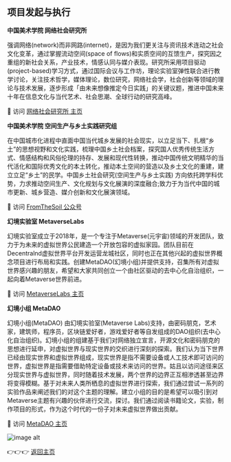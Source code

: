 
## 项目发起与执行

**中国美术学院 网络社会研究所**

强调网络(network)而非网路(internet)，是因为我们更关注与资讯技术连动之社会文化变革，通过掌握流动空间(space of flows)和实质空间的互馈生产，探究因之重组的新社会关系，产业技术，情感认同与媒介表现。研究所采用项目驱动(project-based)学习方式，通过国际会议与工作坊，理论实验室弹性联合进行教学讨论，关注技术哲学，媒体理论，数位研究，网络社会学，社会创新等领域的理论与技术发展，逐步形成「由未来想像推定今日实践」的关键议题，推进中国未来十年在信息文化与当代艺术、社会思潮、全球行动的研究高峰。

🏃‍ 访问 [网络社会研究所 主页](https://www.caa-ins.org/)

**中国美术学院 空间生产与乡土实践研究组**

在中国城市化进程中直面中国当代城乡发展的社会现实，以立足当下、扎根“乡土”的思想视野和文化实践，梳理中国乡土社会档案，探究国人优秀传统生活方式、情感结构和风俗伦理的持存、发展和现代性转换，推动中国传统文明精华的当代活化和国际优秀文化的本土转化，推动本土空间的营造以及乡土文化的重建，建立立足“乡土”的民学。中国乡土社会研究(空间生产与乡土实践) 方向依托跨学科优势，力求推动空间生产、文化规划与文化展演的深度融合;致力于为当代中国的城市更新、城乡营造、媒介创新和文化展演领域。

🏃‍ 访问 [FromTheSoil 公众号](https://mp.weixin.qq.com/mp/profile_ext?action=home&__biz=MzUyNDgyNDQ3MA==&scene=124#wechat_redirect)

**幻境实验室 MetaverseLabs**

幻境实验室成立于2018年，是一个专注于Metaverse(元宇宙)领域的开发团队，致力于为未来的虚拟世界公民建造一个开放包容的虚拟家园。团队目前在Decentralnd虚拟世界平台开发运营龙城社区，同时也正在其他兴起的虚拟世界概念项目进行布局和实践。创建MetaDAO(幻境小组)并提供支持，召集所有对虚拟世界感兴趣的朋友，希望和大家共同创立一个由社区驱动的去中心化自治组织，一起向着Metaverse世界前进。

🏃‍ 访问 [MetaverseLabs 主页](metaverselabs.com)

**幻境小组 MetaDAO**

幻境小组(MetaDAO) 由幻境实验室(Metaverse Labs)支持，由密码朋克，艺术家，建筑师，程序员，区块链爱好者，游戏爱好者等自发组成的DAO组织(去中心化自治组织)。幻境小组的组建基于我们对网络独立宣言，开源文化和密码朋克的思想进行延申，对虚拟世界与现实世界的交织进行深刻的探索。我们认为当下世界已经由现实世界和虚拟世界组成，现实世界是指不需要设备或人工技术即可访问的世界，虚拟世界是指需要借助特定设备或技术来访问的世界。姑且以访问途径来区分现实世界与虚拟世界，同时随着技术发展，两个世界的边界正互相渗透甚至边界将变得模糊。基于对未来人类所栖息的虚拟世界进行探索，我们通过尝试一系列的实验作品来阐述我们的对这个主题的理解。建立小组的目的是希望可以吸引到对Metaverse主题有兴趣的伙伴进行交流，探讨。我们通过阅读书籍论文，实验，制作项目的形式，作为这个时代的一份子对未来虚拟世界做出贡献。

🏃‍ 访问 [MetaDAO 主页](https://metadao.org/)

![image alt](https://raw.githubusercontent.com/GennyZHENG/Archverse/main/docs/image/logo.png)


👉👉👉 [返回主页](https://gennyzheng.github.io/Archverse/)

